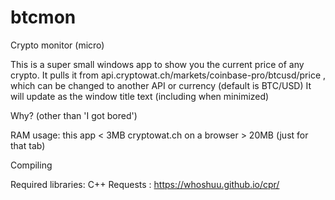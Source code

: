 # btcmon
Crypto monitor (micro)

This is a super small windows app to show you the current price of any crypto. 
It pulls it from api.cryptowat.ch/markets/coinbase-pro/btcusd/price , 
which can be changed to another API or currency (default is BTC/USD)
It will update as the window title text (including when minimized)

Why? (other than 'I got bored')

RAM usage:
this app < 3MB
cryptowat.ch on a browser > 20MB (just for that tab) 

Compiling  

Required libraries:
C++ Requests : https://whoshuu.github.io/cpr/

